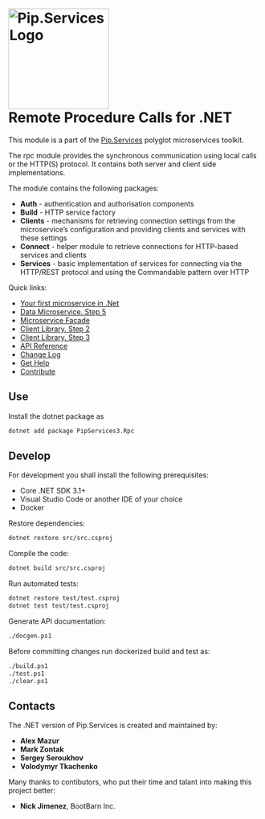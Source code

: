 # <img src="https://uploads-ssl.webflow.com/5ea5d3315186cf5ec60c3ee4/5edf1c94ce4c859f2b188094_logo.svg" alt="Pip.Services Logo" width="200"> <br/> Remote Procedure Calls for .NET

This module is a part of the [Pip.Services](http://pipservices.org) polyglot microservices toolkit.

The rpc module provides the synchronous communication using local calls or the HTTP(S) protocol. It contains both server and client side implementations.

The module contains the following packages:
- **Auth** - authentication and authorisation components
- **Build** - HTTP service factory
- **Clients** - mechanisms for retrieving connection settings from the microservice’s configuration and providing clients and services with these settings
- **Connect** - helper module to retrieve connections for HTTP-based services and clients
- **Services** - basic implementation of services for connecting via the HTTP/REST protocol and using the Commandable pattern over HTTP

<a name="links"></a> Quick links:

* [Your first microservice in .Net](https://www.pipservices.org/docs/quickstart/net) 
* [Data Microservice. Step 5](https://www.pipservices.org/docs/tutorials/data-microservice/service)
* [Microservice Facade](https://www.pipservices.org/docs/tutorials/microservice-facade/microservice-facade-main) 
* [Client Library. Step 2](https://www.pipservices.org/docs/tutorials/client-lib/direct-client)
* [Client Library. Step 3](https://www.pipservices.org/docs/tutorials/client-lib/http-client)
* [API Reference](https://pip-services3-dotnet.github.io/pip-services3-rpc-dotnet)
* [Change Log](CHANGELOG.md)
* [Get Help](https://www.pipservices.org/community/help)
* [Contribute](https://www.pipservices.org/community/contribute)

## Use

Install the dotnet package as
```bash
dotnet add package PipServices3.Rpc
```

## Develop

For development you shall install the following prerequisites:
* Core .NET SDK 3.1+
* Visual Studio Code or another IDE of your choice
* Docker

Restore dependencies:
```bash
dotnet restore src/src.csproj
```

Compile the code:
```bash
dotnet build src/src.csproj
```

Run automated tests:
```bash
dotnet restore test/test.csproj
dotnet test test/test.csproj
```

Generate API documentation:
```bash
./docgen.ps1
```

Before committing changes run dockerized build and test as:
```bash
./build.ps1
./test.ps1
./clear.ps1
```

## Contacts

The .NET version of Pip.Services is created and maintained by:
- **Alex Mazur**
- **Mark Zontak**
- **Sergey Seroukhov**
- **Volodymyr Tkachenko**

Many thanks to contibutors, who put their time and talant into making this project better:
- **Nick Jimenez**, BootBarn Inc.
